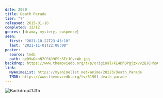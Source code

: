 ```yaml
---
date: 2020
title: Death Parade
tier: "?"
released: 2015-01-10
completed: 12/12
genres: [drama, mystery, suspense]
seen:
  first: "2021-10-22T23:43:10"
  last: "2021-11-01T22:08:08"
poster:
  source: tmdb
  path: qeD9wDenN7CPA99FScSErJCvcWb.jpg
backdrop: https://www.themoviedb.org/t/p/original/kE4DhDPgjzxvv2BJCHhs0xbdwun.jpg
link:
  MyAnimeList: https://myanimelist.net/anime/28223/Death_Parade
  TMDB: https://www.themoviedb.org/tv/61901-death-parade
---
```


![Backdrop#f#fb](https://www.themoviedb.org/t/p/original/3zyN1QL3xPcaitg3DXMAtSnq64y.jpg "Source: TMDB")
